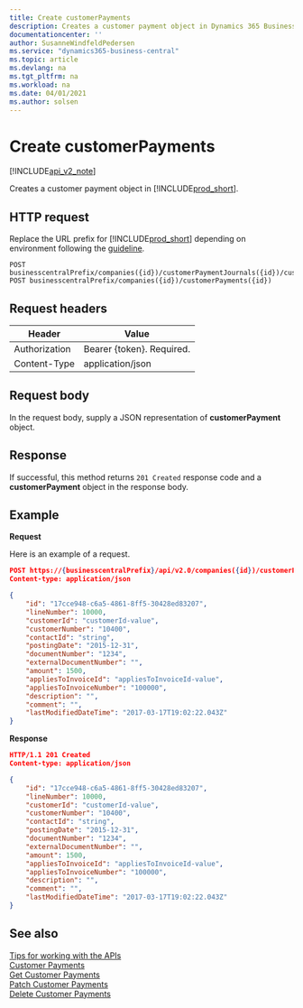 ```yaml
---
title: Create customerPayments  
description: Creates a customer payment object in Dynamics 365 Business Central.
documentationcenter: ''
author: SusanneWindfeldPedersen
ms.service: "dynamics365-business-central"
ms.topic: article
ms.devlang: na
ms.tgt_pltfrm: na
ms.workload: na
ms.date: 04/01/2021
ms.author: solsen
---
```


# Create customerPayments

[!INCLUDE[api_v2_note](../../../includes/api_v2_note.md)]

Creates a customer payment object in [!INCLUDE[prod_short](../../../includes/prod_short.md)].

## HTTP request
Replace the URL prefix for [!INCLUDE[prod_short](../../../includes/prod_short.md)] depending on environment following the [guideline](../../v2.0/endpoints-apis-for-dynamics.md).
```
POST businesscentralPrefix/companies({id})/customerPaymentJournals({id})/customerPayment({id})
POST businesscentralPrefix/companies({id})/customerPayments({id})
```

## Request headers

|Header        |Value                    |
|--------------|-------------------------|
|Authorization |Bearer {token}. Required.|
|Content-Type  |application/json         |

## Request body
In the request body, supply a JSON representation of **customerPayment** object.

## Response
If successful, this method returns ```201 Created``` response code and a **customerPayment** object in the response body.

## Example

**Request**

Here is an example of a request.

```json
POST https://{businesscentralPrefix}/api/v2.0/companies({id})/customerPayment
Content-type: application/json

{
    "id": "17cce948-c6a5-4861-8ff5-30428ed83207",
    "lineNumber": 10000,
    "customerId": "customerId-value",
    "customerNumber": "10400",
    "contactId": "string",
    "postingDate": "2015-12-31",
    "documentNumber": "1234",
    "externalDocumentNumber": "",
    "amount": 1500,
    "appliesToInvoiceId": "appliesToInvoiceId-value",
    "appliesToInvoiceNumber": "100000",
    "description": "",
    "comment": "",
    "lastModifiedDateTime": "2017-03-17T19:02:22.043Z"
}
```
**Response**

```json
HTTP/1.1 201 Created
Content-type: application/json

{
    "id": "17cce948-c6a5-4861-8ff5-30428ed83207",
    "lineNumber": 10000,
    "customerId": "customerId-value",
    "customerNumber": "10400",
    "contactId": "string",
    "postingDate": "2015-12-31",
    "documentNumber": "1234",
    "externalDocumentNumber": "",
    "amount": 1500,
    "appliesToInvoiceId": "appliesToInvoiceId-value",
    "appliesToInvoiceNumber": "100000",
    "description": "",
    "comment": "",
    "lastModifiedDateTime": "2017-03-17T19:02:22.043Z"
}
```

## See also
[Tips for working with the APIs](../../../developer/devenv-connect-apps-tips.md)    
[Customer Payments](../resources/dynamics_customerpayment.md)  
[Get Customer Payments](dynamics_customerpayment_get.md)  
[Patch Customer Payments](dynamics_customerpayment_update.md)  
[Delete Customer Payments](dynamics_customerpayment_delete.md)  
